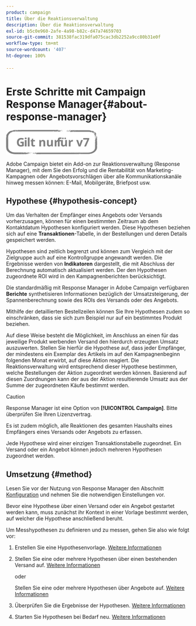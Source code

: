 ```yaml
---
product: campaign
title: Über die Reaktionsverwaltung
description: Über die Reaktionsverwaltung
exl-id: b5c0e960-2afe-4a98-b82c-d47a74659703
source-git-commit: 381538fac319dfa075cac3db2252a9cc80b31e0f
workflow-type: tm+mt
source-wordcount: '407'
ht-degree: 100%

---
```


# Erste Schritte mit Campaign Response Manager{#about-response-manager}

![](../../assets/v7-only.svg)

Adobe Campaign bietet ein Add-on zur Reaktionsverwaltung (Response Manager), mit dem Sie den Erfolg und die Rentabilität von Marketing-Kampagnen oder Angebotsvorschlägen über alle Kommunikationskanäle hinweg messen können: E-Mail, Mobilgeräte, Briefpost usw.

## Hypothese {#hypothesis-concept}

Um das Verhalten der Empfänger eines Angebots oder Versands vorherzusagen, können für einen bestimmten Zeitraum ab dem Kontaktdatum Hypothesen konfiguriert werden. Diese Hypothesen beziehen sich auf eine **Transaktionen**-Tabelle, in der Bestellungen und deren Details gespeichert werden.

Hypothesen sind zeitlich begrenzt und können zum Vergleich mit der Zielgruppe auch auf eine Kontrollgruppe angewandt werden. Die Ergebnisse werden von **Indikatoren** dargestellt, die mit Abschluss der Berechnung automatisch aktualisiert werden. Der den Hypothesen zugeordnete ROI wird in den Kampagnenberichten berücksichtigt.

Die standardmäßig mit Response Manager in Adobe Campaign verfügbaren **Berichte** synthetisieren Informationen bezüglich der Umsatzsteigerung, der Spannenberechnung sowie des ROIs des Versands oder des Angebots.

Mithilfe der detaillierten Bestellzeilen können Sie Ihre Hypothesen zudem so einschränken, dass sie sich zum Beispiel nur auf ein bestimmtes Produkt beziehen.

Auf diese Weise besteht die Möglichkeit, im Anschluss an einen für das jeweilige Produkt werbenden Versand den hierdurch erzeugten Umsatz auszuwerten. Stellen Sie hierfür die Hypothese auf, dass jeder Empfänger, der mindestens ein Exemplar des Artikels im auf den Kampagnenbeginn folgenden Monat erwirbt, auf diese Aktion reagiert. Die Reaktionsverwaltung wird entsprechend dieser Hypothese bestimmen, welche Bestellungen der Aktion zugeordnet werden können. Basierend auf diesen Zuordnungen kann der aus der Aktion resultierende Umsatz aus der Summe der zugeordneten Käufe bestimmt werden.

>[!CAUTION]
>
>Response Manager ist eine Option von **[!UICONTROL Campaign]**. Bitte überprüfen Sie Ihren Lizenzvertrag.

Es ist zudem möglich, alle Reaktionen des gesamten Haushalts eines Empfängers eines Versands oder Angebots zu erfassen.

Jede Hypothese wird einer einzigen Transaktionstabelle zugeordnet. Ein Versand oder ein Angebot können jedoch mehreren Hypothesen zugeordnet werden.

## Umsetzung {#method}

Lesen Sie vor der Nutzung von Response Manager den Abschnitt [Konfiguration](configuration.md) und nehmen Sie die notwendigen Einstellungen vor.

Bevor eine Hypothese über einen Versand oder ein Angebot gestartet werden kann, muss zunächst ihr Kontext in einer Vorlage bestimmt werden, auf welcher die Hypothese anschließend beruht.

Um Messhypothesen zu definieren und zu messen, gehen Sie also wie folgt vor:

1. Erstellen Sie eine Hypothesenvorlage. [Weitere Informationen](hypothesis-templates.md#creating-a-hypothesis-model)   
1. Stellen Sie eine oder mehrere Hypothesen über einen bestehenden Versand auf. [Weitere Informationen](creating-hypotheses.md#referencing-a-hypothesis-in-a-campaign-delivery)   

   oder

   Stellen Sie eine oder mehrere Hypothesen über Angebote auf. [Weitere Informationen](creating-hypotheses.md#creating-a-hypothesis-on-an-offer)   

1. Überprüfen Sie die Ergebnisse der Hypothesen. [Weitere Informationen](hypothesis-tracking.md)   
1. Starten Sie Hypothesen bei Bedarf neu. [Weitere Informationen](creating-hypotheses.md#creating-a-hypothesis-on-the-fly-on-a-delivery)   
